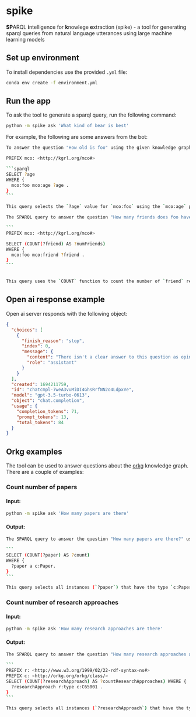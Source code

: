 # spike

**SP**ARQL **i**ntelligence for **k**nowlege **e**xtraction (spike) - a tool for generating sparql queries from natural language utterances using large machine learning models

## Set up environment

To install dependencies use the provided `.yml` file:

```sh
conda env create -f environment.yml
```

## Run the app

To ask the tool to generate a sparql query, run the following command:

```sh
python -m spike ask 'What kind of bear is best'
```

For example, the following are some answers from the bot:

````sh
To answer the question "How old is foo" using the given knowledge graph, you can use the following SPARQL query:

PREFIX mco: <http://kgrl.org/mco#>

```sparql
SELECT ?age
WHERE {
  mco:foo mco:age ?age .
}
```

This query selects the `?age` value for `mco:foo` using the `mco:age` property. By executing this query, you will get the age of foo as the result.
````

````sh
The SPARQL query to answer the question "How many friends does foo have?" using the given graph is as follows:

```
PREFIX mco: <http://kgrl.org/mco#>

SELECT (COUNT(?friend) AS ?numFriends)
WHERE {
  mco:foo mco:friend ?friend .
}
```


This query uses the `COUNT` function to count the number of `friend` relationships for the resource `mco:foo`. The result variable is named `numFriends`.
````

## Open ai response example

Open ai server responds with the following object:

```json
{
  "choices": [
    {
      "finish_reason": "stop",
      "index": 0,
      "message": {
        "content": "There isn't a clear answer to this question as opinions may vary. Some people might argue that the grizzly bear is the best due to its strength and size, while others might say the polar bear is the best because of its adaptability to extreme cold environments. Ultimately, the \"best\" bear depends on personal preferences and the specific criteria being considered.",
        "role": "assistant"
      }
    }
  ],
  "created": 1694211759,
  "id": "chatcmpl-7weA3vuMiDI4GhsRrfNN2o4LdpxVe",
  "model": "gpt-3.5-turbo-0613",
  "object": "chat.completion",
  "usage": {
    "completion_tokens": 71,
    "prompt_tokens": 13,
    "total_tokens": 84
  }
}
```

## Orkg examples

The tool can be used to answer questions about the [orkg]() knowledge graph. There are a couple of examples:

### Count number of papers

#### Input:

```sh
python -m spike ask 'How many papers are there'
```

#### Output:

````sh
The SPARQL query to answer the question "How many papers are there?" using the given knowledge graph would be:

```
SELECT (COUNT(?paper) AS ?count)
WHERE {
  ?paper a c:Paper.
}
```

This query selects all instances (`?paper`) that have the type `c:Paper`, and then counts the number of distinct instances using the `COUNT()` function. The result is returned as `?count`.
````

### Count number of research approaches

#### Input:

```sh
python -m spike ask 'How many research approaches are there'
```

#### Output:

````sh
The SPARQL query to answer the question "How many research approaches are there" using the given graph would be:

```
PREFIX r: <http://www.w3.org/1999/02/22-rdf-syntax-ns#>
PREFIX c: <http://orkg.org/orkg/class/>
SELECT (COUNT(?researchApproach) AS ?countResearchApproaches) WHERE {
  ?researchApproach r:type c:C65001 .
}
```

This query selects all instances (`?researchApproach`) that have the type `c:C65001` (which represents the "Research approach" class) and counts the number of occurrences using the `COUNT` function. The result is assigned to the variable `?countResearchApproaches`.
````
